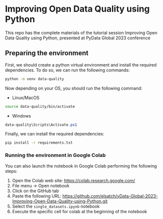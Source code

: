 # Improving Open Data Quality using Python

This repo has the complete materials of the tutorial session Improving Open Data Quality using Python, presented at PyData Global 2023 conference

## Preparing the environment

First, we should create a python virtual environment and install the required dependencies. To do so, we can run the following commands:

```bash
python -m venv data-quality
```

Now depending on your OS, you should run the following command:

- Linux/MacOS

```bash
source data-quality/bin/activate
```

- Windows

```PowerShell
data-quality\Scripts\Activate.ps1
```

Finally, we can install the required dependencies:

```bash
pip install -r requirements.txt
```

### Running the environment in Google Colab

You can also launch the notebook in Google Colab performing the following steps:

1. Open the Colab web site: https://colab.research.google.com/
2. File menu -> Open notebook
3. Click on the GitHub tab
4. Paste the following URL: https://github.com/elsatch/yData-Global-2023-Improving-Open-Data-Quality-using-Python.git
5. Select the `single_datasets.ipynb` notebook
6. Execute the specific cell for colab at the beginning of the notebook